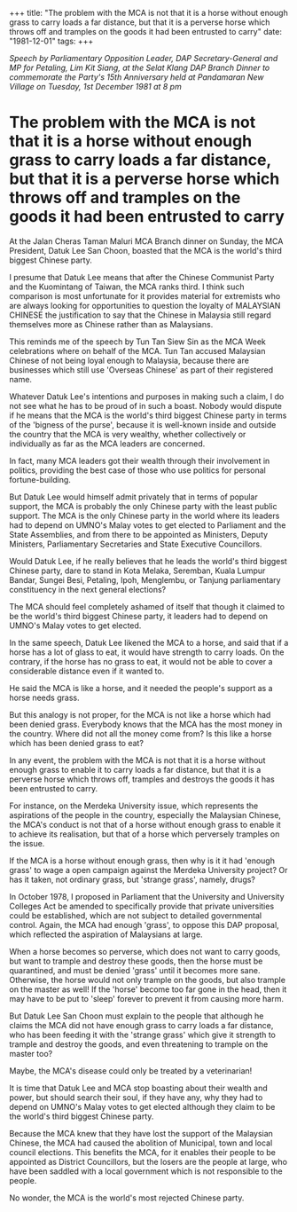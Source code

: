 +++ 
title: "The problem with the MCA is not that it is a horse without enough grass to carry loads a far distance, but that it is a perverse horse which throws off and tramples on the goods it had been entrusted to carry"
date: "1981-12-01"
tags:
+++

_Speech by Parliamentary Opposition Leader, DAP Secretary-General and MP for Petaling, Lim Kit Siang, at the Selat Klang DAP Branch Dinner to commemorate the Party's 15th Anniversary held at Pandamaran New Village on Tuesday, 1st December 1981 at 8 pm_	
						  
# The problem with the MCA is not that it is a horse without enough grass to carry loads a far distance, but that it is a perverse horse which throws off and tramples on the goods it had been entrusted to carry	  

At the Jalan Cheras Taman Maluri MCA Branch dinner on Sunday, the MCA President, Datuk Lee San Choon, boasted that the MCA is the world's third biggest Chinese party.</u>

I presume that Datuk Lee means that after the Chinese Communist Party and the Kuomintang of Taiwan, the MCA ranks third. I think such comparison is most unfortunate for it provides material for extremists who are always looking for opportunities to question the loyalty of MALAYSIAN CHINESE the justification to say that the Chinese in Malaysia still regard themselves more as Chinese rather than as Malaysians.

This reminds me of the speech by Tun Tan Siew Sin as the MCA Week celebrations where on behalf of the MCA. Tun Tan accused Malaysian Chinese of not being loyal enough to Malaysia, because there are businesses which still use 'Overseas Chinese' as part of their registered name.

Whatever Datuk Lee's intentions and purposes in making such a claim, I do not see what he has to be proud of in such a boast. Nobody would dispute if he means that the MCA is the world's third biggest Chinese party in terms of the 'bigness of the purse', because it is well-known inside and outside the country that the MCA is very wealthy, whether collectively or individually as far as the MCA leaders are concerned.

In fact, many MCA leaders got their wealth through their involvement in politics, providing the best case of those who use politics for personal fortune-building.

But Datuk Lee would himself admit privately that in terms of popular support, the MCA is probably the only Chinese party with the least public support. The MCA is the only Chinese party in the world where its leaders had to depend on UMNO's Malay votes to get elected to Parliament and the State Assemblies, and from there to be appointed as Ministers, Deputy Ministers, Parliamentary Secretaries and State Executive Councillors.

Would Datuk Lee, if he really believes that he leads the world's third biggest Chinese party, dare to stand in Kota Melaka, Seremban, Kuala Lumpur Bandar, Sungei Besi, Petaling, Ipoh, Menglembu, or Tanjung parliamentary constituency in the next general elections?

The MCA should feel completely ashamed of itself that though it claimed to be the world's third biggest Chinese party, it leaders had to depend on UMNO's Malay votes to get elected.

In the same speech, Datuk Lee likened the MCA to a horse, and said that if a horse has a lot of glass to eat, it would have strength to carry loads. On the contrary, if the horse has no grass to eat, it would not be able to cover a considerable distance even if it wanted to.

He said the MCA is like a horse, and it needed the people's support as a horse needs grass.

But this analogy is not proper, for the MCA is not like a horse which had been denied grass. Everybody knows that the MCA has the most money in the country. Where did not all the money come from? Is this like a horse which has been denied grass to eat?

In any event, the problem with the MCA is not that it is a horse without enough grass to enable it to carry loads a far distance, but that it is a perverse horse which throws off, tramples and destroys the goods it has been entrusted to carry.

For instance, on the Merdeka University issue, which represents the aspirations of the people in the country, especially the Malaysian Chinese, the MCA's conduct is not that of a horse without enough grass to enable it to achieve its realisation, but that of a horse which perversely tramples on the issue.

If the MCA is a horse without enough grass, then why is it it had 'enough grass' to wage a open campaign against the Merdeka University project? Or has it taken, not ordinary grass, but 'strange grass', namely, drugs?

In October 1978, I proposed in Parliament that the University and University Colleges Act be amended to specifically provide that private universities could be established, which are not subject to detailed governmental control. Again, the MCA had  enough 'grass', to oppose this DAP proposal, which reflected the aspiration of Malaysians at large.

When a horse becomes so perverse, which does not want to carry goods, but want to trample and destroy these goods, then the horse must be quarantined, and must be denied 'grass' until it becomes more sane. Otherwise, the horse would not only trample on the goods, but also trample on the master as well! If the 'horse' become too far gone in the head, then it may have to be put to 'sleep' forever to prevent it from causing more harm. 

But Datuk Lee San Choon must explain to the people that although he claims the MCA did not have enough grass to carry loads a far distance, who has been feeding it with the 'strange grass' which give it strength to trample and destroy the goods, and even threatening to trample on the master too?

Maybe, the MCA's disease could only be treated by a veterinarian!

It is time that Datuk Lee and MCA stop boasting about their wealth and power, but should search their soul, if they have any, why they had to depend on UMNO's Malay votes to get elected although they claim to be the world's third biggest Chinese party.

Because the MCA knew that they have lost the support of the Malaysian Chinese, the MCA had caused the abolition of Municipal, town and local council elections. This benefits the MCA, for it enables their people to be appointed as District Councillors, but the losers are the people at large, who have been saddled with a local government which is not responsible to the people.

No wonder, the MCA is the world's most rejected Chinese party.
 
